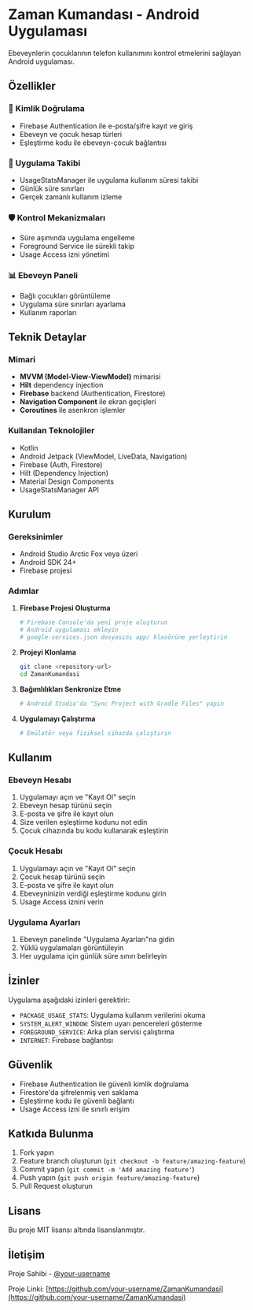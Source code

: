 # Zaman Kumandası - Android Uygulaması

Ebeveynlerin çocuklarının telefon kullanımını kontrol etmelerini sağlayan Android uygulaması.

## Özellikler

### 🔐 Kimlik Doğrulama
- Firebase Authentication ile e-posta/şifre kayıt ve giriş
- Ebeveyn ve çocuk hesap türleri
- Eşleştirme kodu ile ebeveyn-çocuk bağlantısı

### 📱 Uygulama Takibi
- UsageStatsManager ile uygulama kullanım süresi takibi
- Günlük süre sınırları
- Gerçek zamanlı kullanım izleme

### 🛡️ Kontrol Mekanizmaları
- Süre aşımında uygulama engelleme
- Foreground Service ile sürekli takip
- Usage Access izni yönetimi

### 📊 Ebeveyn Paneli
- Bağlı çocukları görüntüleme
- Uygulama süre sınırları ayarlama
- Kullanım raporları

## Teknik Detaylar

### Mimari
- **MVVM (Model-View-ViewModel)** mimarisi
- **Hilt** dependency injection
- **Firebase** backend (Authentication, Firestore)
- **Navigation Component** ile ekran geçişleri
- **Coroutines** ile asenkron işlemler

### Kullanılan Teknolojiler
- Kotlin
- Android Jetpack (ViewModel, LiveData, Navigation)
- Firebase (Auth, Firestore)
- Hilt (Dependency Injection)
- Material Design Components
- UsageStatsManager API

## Kurulum

### Gereksinimler
- Android Studio Arctic Fox veya üzeri
- Android SDK 24+
- Firebase projesi

### Adımlar

1. **Firebase Projesi Oluşturma**
   ```bash
   # Firebase Console'da yeni proje oluşturun
   # Android uygulaması ekleyin
   # google-services.json dosyasını app/ klasörüne yerleştirin
   ```

2. **Projeyi Klonlama**
   ```bash
   git clone <repository-url>
   cd ZamanKumandasi
   ```

3. **Bağımlılıkları Senkronize Etme**
   ```bash
   # Android Studio'da "Sync Project with Gradle Files" yapın
   ```

4. **Uygulamayı Çalıştırma**
   ```bash
   # Emülatör veya fiziksel cihazda çalıştırın
   ```

## Kullanım

### Ebeveyn Hesabı
1. Uygulamayı açın ve "Kayıt Ol" seçin
2. Ebeveyn hesap türünü seçin
3. E-posta ve şifre ile kayıt olun
4. Size verilen eşleştirme kodunu not edin
5. Çocuk cihazında bu kodu kullanarak eşleştirin

### Çocuk Hesabı
1. Uygulamayı açın ve "Kayıt Ol" seçin
2. Çocuk hesap türünü seçin
3. E-posta ve şifre ile kayıt olun
4. Ebeveyninizin verdiği eşleştirme kodunu girin
5. Usage Access iznini verin

### Uygulama Ayarları
1. Ebeveyn panelinde "Uygulama Ayarları"na gidin
2. Yüklü uygulamaları görüntüleyin
3. Her uygulama için günlük süre sınırı belirleyin

## İzinler

Uygulama aşağıdaki izinleri gerektirir:

- `PACKAGE_USAGE_STATS`: Uygulama kullanım verilerini okuma
- `SYSTEM_ALERT_WINDOW`: Sistem uyarı pencereleri gösterme
- `FOREGROUND_SERVICE`: Arka plan servisi çalıştırma
- `INTERNET`: Firebase bağlantısı

## Güvenlik

- Firebase Authentication ile güvenli kimlik doğrulama
- Firestore'da şifrelenmiş veri saklama
- Eşleştirme kodu ile güvenli bağlantı
- Usage Access izni ile sınırlı erişim

## Katkıda Bulunma

1. Fork yapın
2. Feature branch oluşturun (`git checkout -b feature/amazing-feature`)
3. Commit yapın (`git commit -m 'Add amazing feature'`)
4. Push yapın (`git push origin feature/amazing-feature`)
5. Pull Request oluşturun

## Lisans

Bu proje MIT lisansı altında lisanslanmıştır.

## İletişim

Proje Sahibi - [@your-username](https://github.com/your-username)

Proje Linki: [https://github.com/your-username/ZamanKumandasi](https://github.com/your-username/ZamanKumandasi)
